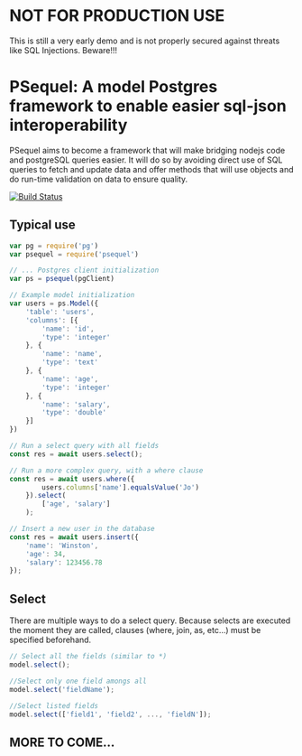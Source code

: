 # NOT FOR PRODUCTION USE

This is still a very early demo and is not properly secured against threats like SQL Injections. Beware!!!

# PSequel: A model Postgres framework to enable easier sql-json interoperability

PSequel aims to become a framework that will make bridging nodejs code and postgreSQL queries easier. It will do so by avoiding direct use of SQL queries to fetch and update data and offer methods that will use objects and do run-time validation on data to ensure quality.

[![Build Status](https://travis-ci.org/NewLunarFire/psequel.svg?branch=master)](https://travis-ci.org/NewLunarFire/psequel)

## Typical use
```javascript
var pg = require('pg')
var psequel = require('psequel')

// ... Postgres client initialization
var ps = psequel(pgClient)

// Example model initialization
var users = ps.Model({
    'table': 'users',
    'columns': [{
        'name': 'id',
        'type': 'integer'
    }, {
        'name': 'name',
        'type': 'text'
    }, {
        'name': 'age',
        'type': 'integer'
    }, {
        'name': 'salary',
        'type': 'double'
    }]
})

// Run a select query with all fields
const res = await users.select();

// Run a more complex query, with a where clause
const res = await users.where({
        users.columns['name'].equalsValue('Jo')
    }).select(
        ['age', 'salary']
    );

// Insert a new user in the database
const res = await users.insert({
    'name': 'Winston',
    'age': 34,
    'salary': 123456.78 
});
```

## Select

There are multiple ways to do a select query. Because selects are executed the moment they are called, clauses (where, join, as, etc...) must be specified beforehand.

```javascript
// Select all the fields (similar to *)
model.select();

//Select only one field amongs all
model.select('fieldName');

//Select listed fields
model.select(['field1', 'field2', ..., 'fieldN']);


```
## MORE TO COME...